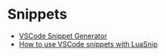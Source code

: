 # Snippets

- [VSCode Snippet Generator](https://snippet-generator.app/?description=&tabtrigger=&snippet=&mode=vscode)
- [How to use VSCode snippets with LuaSnip](https://github.com/L3MON4D3/LuaSnip/blob/master/DOC.md#vs-code)
